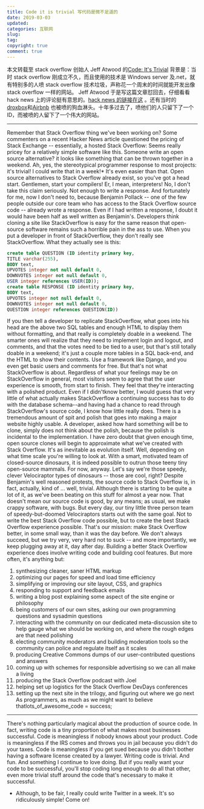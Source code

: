 ```yaml
---
title: Code it is trivial 写代码是微不足道的
date: 2019-03-03
updated:
categories: 互联网
slug:  
tag:
copyright: true
comment: true
---
```


本文转载至 stack overflow 创始人 Jeff Atwood 的[Code: It's Trivial](https://blog.codinghorror.com/code-its-trivial/)
背景是：当时 stack overflow 刚成立不久，而且使用的技术是 Windows server 及.net，就有特别多的人喷 stack overflow 技术垃圾，声称花一个周末的时间就能开发出像 stack overflow 一样的网站。 Jeff Atwood 于是写这篇文章怼回去，仔细看看 hack news 上的评论挺有意思的。[hack news 的链接在这](https://news.ycombinator.com/item?id=678501) 。还有当时的 [droxbox](https://news.ycombinator.com/item?id=8863)和[Airbnb](https://news.ycombinator.com/item?id=426120) 也被喷的狗血淋头。十年多过去了，喷他们的人只留下了一个ID，而被喷的人留下了一个伟大的网站。

----------

Remember that Stack Overflow thing we've been working on? Some commenters on a recent Hacker News article questioned the pricing of Stack Exchange -- essentially, a hosted Stack Overflow:
Seems really pricey for a relatively simple software like this. Someone write an open source alternative? it looks like something that can be thrown together in a weekend.
Ah, yes, the stereotypical programmer response to most projects: it's trivial! I could write that in a week!*
It's even easier than that. Open source alternatives to Stack Overflow already exist, so you've got a head start. Gentlemen, start your compilers! Er, I mean, interpreters!
No, I don't take this claim seriously. Not enough to write a response. And fortunately for me, now I don't need to, because Benjamin Pollack -- one of the few people outside our core team who has access to the Stack Overflow source code -- already wrote a response. Even if I had written a response, I doubt it would have been half as well written as Benjamin's.
Developers think cloning a site like StackOverflow is easy for the same reason that open-source software remains such a horrible pain in the ass to use. When you put a developer in front of StackOverflow, they don't really see StackOverflow. What they actually see is this:

```sql
create table QUESTION (ID identity primary key,
TITLE varchar(255),
BODY text,
UPVOTES integer not null default 0,
DOWNVOTES integer not null default 0,
USER integer references USER(ID));
create table RESPONSE (ID identity primary key,
BODY text,
UPVOTES integer not null default 0,
DOWNVOTES integer not null default 0,
QUESTION integer references QUESTION(ID))
```

If you then tell a developer to replicate StackOverflow, what goes into his head are the above two SQL tables and enough HTML to display them without formatting, and that really is completely doable in a weekend. The smarter ones will realize that they need to implement login and logout, and comments, and that the votes need to be tied to a user, but that's still totally doable in a weekend; it's just a couple more tables in a SQL back-end, and the HTML to show their contents. Use a framework like Django, and you even get basic users and comments for free.
But that's not what StackOverflow is about. Regardless of what your feelings may be on StackOverflow in general, most visitors seem to agree that the user experience is smooth, from start to finish. They feel that they're interacting with a polished product. Even if I didn'tknow better, I would guess that very little of what actually makes StackOverflow a continuing success has to do with the database schema--and having had a chance to read through StackOverflow's source code, I know how little really does. There is a tremendous amount of spit and polish that goes into making a major website highly usable. A developer, asked how hard something will be to clone, simply does not think about the polish, because the polish is incidental to the implementation.
I have zero doubt that given enough time, open source clones will begin to approximate what we've created with Stack Overflow. It's as inevitable as evolution itself. Well, depending on what time scale you're willing to look at. With a smart, motivated team of closed-source dinosaurs, it is indeed possible to outrun those teeny tiny open-source mammals. For now, anyway. Let's say we're those speedy, clever Velociraptor types of dinosaurs -- those are cool, right?
Despite Benjamin's well reasoned protests, the source code to Stack Overflow is, in fact, actually, kind of ... well, trivial. Although there is starting to be quite a lot of it, as we've been beating on this stuff for almost a year now. That doesn't mean our source code is good, by any means; as usual, we make crappy software, with bugs. But every day, our tiny little three person team of speedy-but-doomed Velociraptors starts out with the same goal. Not to write the best Stack Overflow code possible, but to create the best Stack Overflow experience possible. That's our mission: make Stack Overflow better, in some small way, than it was the day before. We don't always succeed, but we try very, very hard not to suck -- and more importantly, we keep plugging away at it, day after day.
Building a better Stack Overflow experience does involve writing code and building cool features. But more often, it's anything but:

1. synthesizing cleaner, saner HTML markup
2. optimizing our pages for speed and load time efficiency
3. simplifying or improving our site layout, CSS, and graphics
4. responding to support and feedback emails
5. writing a blog post explaining some aspect of the site engine or philosophy
6. being customers of our own sites, asking our own programming questions and sysadmin questions
7. interacting with the community on our dedicated meta-discussion site to help gauge what we should be working on, and where the rough edges are that need polishing
8. electing community moderators and building moderation tools so the community can police and regulate itself as it scales
9. producing Creative Commons dumps of our user-contributed questions and answers
10. coming up with schemes for responsible advertising so we can all make a living
11. producing the Stack Overflow podcast with Joel
12. helping set up logistics for the Stack Overflow DevDays conferences
13. setting up the next site in the trilogy, and figuring out where we go next As programmers, as much as we might want to believe thatlots_of_awesome_code = success;

----------

There's nothing particularly magical about the production of source code. In fact, writing code is a tiny proportion of what makes most businesses successful.
Code is meaningless if nobody knows about your product. Code is meaningless if the IRS comes and throws you in jail because you didn't do your taxes. Code is meaningless if you get sued because you didn't bother having a software license created by a lawyer.
Writing code is trivial. And fun. And something I continue to love doing. But if you really want your code to be successful, you'll stop coding long enough to do all that other, even more trivial stuff around the code that's necessary to make it successful.

* Although, to be fair, I really could write Twitter in a week. It's so ridiculously simple! Come on!
